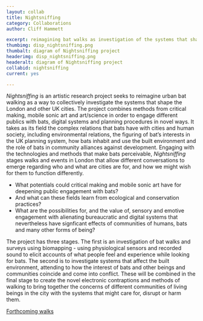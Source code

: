 ```yaml
---
layout: collab
title: Nightsniffing
category: Collaborations
author: Cliff Hammett

excerpt: reimagining bat walks as investigation of the systems that shape the city
thumbimg: disp_nightsniffing.png
thumbalt: diagram of Nightsniffing project
headerimg: disp_nightsniffing.png
headeralt: diagram of Nightsniffing project
collabid: nightsniffing
current: yes

---
```


*Nightsniffing* is an artistic research project seeks to reimagine urban bat walking as a way to collectively investigate the systems 
that shape the London and other UK cities. The project combines methods from critical making, mobile sonic art and art/science in order 
to engage different publics with bats, digital systems and planning procedures in novel ways. It takes as its field the complex relations 
that bats have with cities and human society, including environmental relations, the figuring of bat’s interests in the UK planning system, 
how bats inhabit and use the built environment and the role of bats in community alliances against development. Engaging with the technologies 
and methods that make bats perceivable, *Nightsniffing* stages walks and events in London that allow different conversations to emerge regarding 
who and what are cities are for, and how we might wish for them to function differently.

* What potentials could critical making and mobile sonic art have for deepening public engagement with bats? 
* And what can these fields learn from ecological and conservation practices? 
* What are the possibilities for, and the value of, sensory and emotive engagement with alienating bureaucratic and digital systems that nevertheless have signficant effects of communities of humans, bats and many other forms of being?

The project has three stages. The first is an investigation of bat walks and surveys using biomapping - using physiological sensors and recorded sound to elicit accounts of what people feel and experience while looking for bats. The second is to investigate systems that affect the built environment, attending to how the interest of bats and other beings and communities coincide and come into conflict. These will be combined in the final stage to create the novel electronic contraptions and methods of walking to bring together the concerns of different communities of living beings in the city with the systems that might care for, disrupt or harm them.


[Forthcoming walks](https://nightsniffing.eventbrite.com)
